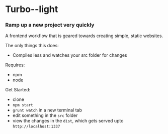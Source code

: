 # Turbo--light
### Ramp up a new project very quickly

A frontend workflow that is geared towards creating simple, static websites.

The only things this does:
* Compiles less and watches your src folder for changes

Requires:
* npm
* node

Get Started:
* clone
* `npm start`
* `grunt watch` in a new terminal tab
* edit something in the `src` folder
* view the changes in the `dist`, which gets served upto `http://localhost:1337`